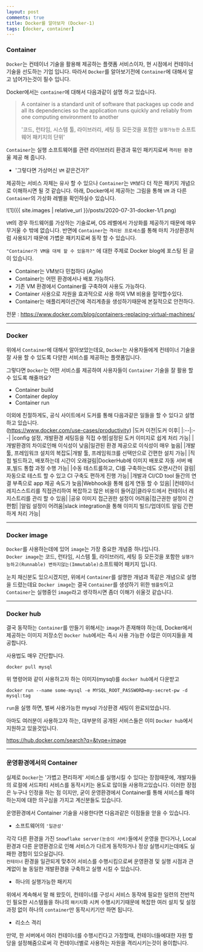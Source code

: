 ```yaml
---
layout: post
comments: true
title: Docker를 알아보자 (Docker-1)
tags: [docker, container]
---
```


### Container

`Docker`는 컨테이너 기술을 활용해 제공하는 플랫폼 서비스이자, 현 시점에서 컨테이너 기술을 선도하는 기업 입니다. 따라서 `Docker`를 알아보기전에 `Container`에 대해서 알고 넘어가는것이 필수 입니다.

Docker에서는 `container`에 대해서 다음과같이 설명 하고 있습니다.

> A container is a standard unit of software that packages up code and all its dependencies so the application runs quickly and reliably from one computing environment to another
> 
> '코드, 런타임, 시스템 툴, 라이브러리, 세팅 등 모든것을 포함한 `실행가능한` 소프트웨어 패키지의 단위'

`Container`는 실행 소프트웨어를 관련 라이브러리 환경과 묶인 패키지로써 `격리된 환경`울 제공 해 줍니다.  
- '그렇다면 가상머신 `VM` 같은건가?'   

제공하는 서비스 자체는 유사 할 수 있으나 `Container`는 `VM`보다 더 작은 패키지 개념으로 이해하시면 될 것 같습니다. 아래, Docker에서 제공하는 그림을 통해 `VM` 과 다른 `Container`의 가상화 레벨을 확인하실수 있습니다.

![1]({{ site.images | relative_url }}/posts/2020-07-31-docker-1/1.png)  

`VM`의 경우 하드웨어를 가상하는 기술로써, OS 레벨에서 가상화를 제공하기 때문에 매우 무거울 수 밖에 없습니다. 반면에 `Container`는 `격리된 프로세스`를 통해 마치 가상환경처럼 사용되기 때문에 가볍운 패키지로써 동작 할 수 있습니다.

`"Container가 VM을 대체 할 수 있을까?"` 에 대한 주제로 Docker blog에 포스팅 된 글이 있습니다.   

- Container는 VM보다 민첩하다 (Agile)
- Container는 어떤 환경에서나 배포 가능하다.
- 기존 VM 환경에서 Container를 구축하여 사용도 가능하다.
- Container 사용으로 자원을 효과적으로 사용 하여 VM 비용을 절약할수있다.
- Container는 애플리케이션간에 격리계층을 생성하기때문에 본질적으로 안전하다.
 
전문 : https://www.docker.com/blog/containers-replacing-virtual-machines/



---

### Docker 

위에서 `Container`에 대해서 알아보았는데요, `Docker`는 사용자들에게 컨테이너 기술을 잘 사용 할 수 있도록 다양한 서비스를 제공하는 플랫폼입니다. 

그렇다면 `Docker`는 어떤 서비스를 제공하여 사용자들이 `Container` 기술을 잘 활용 할 수 있도록 해줄까요?
- Container build
- Container deploy
- Container run

이외에 친절하게도, 공식 사이트에서 도커를 통해 다음과같은 일들을 할 수 있다고 설명하고 있습니다.  
(https://www.docker.com/use-cases/productivity)
|도커 이전|도커 이후|
|:--|:--|
|config 설정, 개발환경 세팅등을 직접 수행|설정된 도커 이미지로 쉽게 처리 가능|
|개발환경의 차이로인해 이식성이 낮음|일관된 환경 제공으로 이식성이 매우 높음|
|개발 툴, 프레임워크 설치의 복잡도|개발 툴, 프레임워크를 선택만으로 간편한 설치 가능|
|직접 빌드하고, 배포하는데 시간이 오래걸림|DockerHub에 이미지 배포로 자동 서버 배포,빌드 통합 과정 수행 가능|
|수동 테스트를하고, CI를 구축하는데도 오랜시간이 걸림|자동으로 테스트 할 수 있고 CI 구축도 편하게 진행 가능|
|개발과 CI/CD tool 들간의 연결 부족으로 app 제공 속도가 늦음|Webhook을 통해 쉽게 연동 할 수 있음|
|컨테이너 레지스스트리를 직접관리하여 복잡하고 많은 비용이 들어감|클라우드에서 컨테이너 레지스트리를 관리 할 수 있음|
|공유 이미지 접근권한 설정이 어려움|접근권한 설정이 간편함|
|알림 설정이 어려움|slack integration을 통해 이미지 빌드/업데이트 알림 간편하게 처리 가능|


---

### Docker image

`Docker`를 사용하는데에 있어 `image`는 가장 중요한 개념중 하나입니다.  
`Docker image`는 코드, 런타임, 시스템 툴, 라이브러리, 세팅 등 모든것을 포함한 `실행가능하고(Runnable) 변하지않는(Immutable)`소프트웨어 패키지 입니다.   

눈치 채신분도 있으시겠지만, 위에서 `Container`를 설명한 개념과 똑같은 개념으로 설명을 드렸는데요 `Docker image`는 결국 `Container`를 생성하기 위한 `템플릿`이고 `Container`는 실행중인 `image`라고 생각하시면 좀더 이해가 쉬울것 같습니다. 

---

### Docker hub

결국 동작하는 `Container`를 만들기 위해서는 `image`가 존재해야 하는데, Docker에서 제공하는 이미지 저장소인 `Docker hub`에서는 즉시 사용 가능한 수많은 이미지들을 제공합니다.  

사용법도 매우 간단합니다.

```
docker pull mysql
```

위 명령어와 같이 사용하고자 하는 이미지(mysql)를 `docker hub`에서 다운받고

```
docker run --name some-mysql -e MYSQL_ROOT_PASSWORD=my-secret-pw -d mysql:tag
```
`run`을 실행 하면, 벌써 사용가능한 mysql 가상환경 세팅이 완료되었습니다.

아마도 여러분이 사용하고자 하는, 대부분의 공개된 서비스들은 이미 `Docker hub`에서 지원하고 있을것입니다.  

https://hub.docker.com/search?q=&type=image 


---

### 운영환경에서의 Container 

실제로 `Docker`는 '가볍고 편리하게' 서비스를 실행시킬 수 있다는 장점때문에, 개발자들의 로컬에 서드파티 서비스를 동작시키는 용도로 많이들 사용하고있습니다. 이러한 장점은 누구나 인정을 하는 점 이지만, 굳이 운영환경에서 Container를 통해 서비스를 해야하는지에 대한 의구심을 가지고 계신분들도 있습니다.  

운영환경에서 Container 기술을 사용한다면 다음과같은 이점들을 얻을 수 있습니다.   

- 소프트웨어의 `'일관성'`   

각각 다른 환경을 가진 `Snowflake server(눈송이 서버)`들에서 운영을 한다거나, Local 환경과 다른 운영환경으로 인해 서비스가 다르게 동작하거나 정상 실행시키는데에도 실패한 경험이 있으실겁니다.  
`컨테이너` 환경을 일관되게 맞추어 서비스를 수행시킴으로써 운영환경 및 실행 시점과 관계없이 늘 동일한 개발환경을 구축하고 실행 시킬 수 있습니다.

- 하나의 실행가능한 패키지   

위에서 계속해서 말 해 왔듯이, 컨테이너를 구성시 서비스 동작에 필요한 일련의 전반적인 필요한 시스템들을 하나의 `패키지`화 시켜 수행시키기때문에 복잡한 여러 설치 및 설정 과정 없이 하나의 `container`만 동작시키기만 하면 됩니다. 

- 리소스 격리  

만약, 한 서버에서 여러 컨테이너를 수행시킨다고 가정할때, 컨테이너들에대한 자원 할당을 설정해줌으로써 각 컨테이너별로 사용하는 자원을 격리시키는것이 용이합니다.

